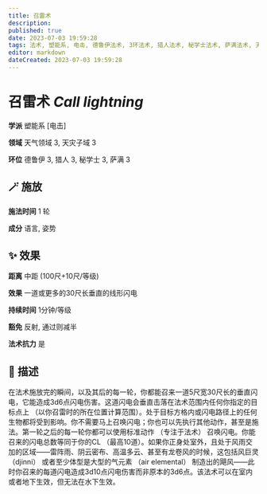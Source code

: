 ```yaml
---
title: 召雷术
description: 
published: true
date: 2023-07-03 19:59:28
tags: 法术, 塑能系, 电击, 德鲁伊法术, 3环法术, 猎人法术, 秘学士法术, 萨满法术, 天气领域, 天灾子域
editor: markdown
dateCreated: 2023-07-03 19:59:28
---
```


# **召雷术** *Call lightning*

**学派** 塑能系 \[电击\] 

**领域** 天气领域 3, 天灾子域 3

**环位** 德鲁伊 3, 猎人 3, 秘学士 3, 萨满 3

## 🪄 施放

**施法时间** 1 轮

**成分** 语言, 姿势

## ✨ 效果  

**距离** 中距 (100尺+10尺/等级) 

**效果** 一道或更多的30尺长垂直的线形闪电 

**持续时间** 1分钟/等级 

**豁免** 反射, 通过则减半

**法术抗力** 是

## 📖 描述

在法术施放完的瞬间，以及其后的每一轮，你都能召来一道5尺宽30尺长的垂直闪电，它能造成3d6点闪电伤害。这道闪电会垂直击落在法术范围内任何你指定的目标点上 （以你召雷时的所在位置计算范围）。处于目标方格内或闪电路径上的任何生物都将受到影响。你不需要马上召唤闪电；你也可以先执行其他动作，甚至是施法。第一轮之后的每一轮你都可以使用标准动作 （专注于法术） 召唤闪电。你能召来的闪电总数等同于你的CL （最高10道）。如果你正身处室外，且处于风雨交加的区域——雷阵雨、阴云密布、高温多云、甚至有龙卷风的时候，这包括风巨灵 （djinni） 或者至少体型是大型的气元素 （air elemental） 制造出的飓风——此时你召来的每道闪电造成3d10点闪电伤害而非原本的3d6点。该法术可以在室内或者地下生效，但无法在水下生效。
    